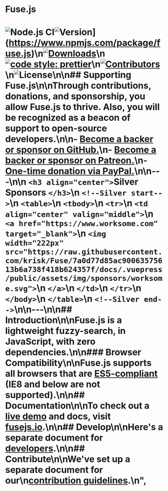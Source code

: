 # Fuse.js

# ![Node.js CI](https://github.com/krisk/Fuse/workflows/Node.js%20CI/badge.svg)![Version](https://img.shields.io/npm/v/fuse.js.svg)](https://www.npmjs.com/package/fuse.js)\n[![Downloads](https://img.shields.io/npm/dm/fuse.js.svg)](https://npmcharts.com/compare/fuse.js?minimal=tru)\n[![code style: prettier](https://img.shields.io/badge/code_style-prettier-ff69b4.svg?style=flat-square)](https://github.com/prettier/prettier)\n[![Contributors](https://img.shields.io/github/contributors/krisk/fuse.svg)](https://github.com/krisk/Fuse/graphs/contributors)\n![License](https://img.shields.io/npm/l/fuse.js.svg)\n\n## Supporting Fuse.js\n\nThrough contributions, donations, and sponsorship, you allow Fuse.js to thrive. Also, you will be recognized as a beacon of support to open-source developers.\n\n- [Become a backer or sponsor on **GitHub**.](https://github.com/sponsors/krisk)\n- [Become a backer or sponsor on **Patreon**.](https://patreon.com/fusejs)\n- [One-time donation via **PayPal**.](https://www.paypal.me/kirorisk)\n\n---\n\n `<h3 align="center">`Silver Sponsors `</h3>`\n `<!--Silver start-->`\n `<table>`\n `<tbody>`\n    `<tr>`\n      `<td align="center" valign="middle">`\n        `<a href="https://www.worksome.com" target="_blank">`\n          `<img width="222px" src="https://raw.githubusercontent.com/krisk/Fuse/7a0d77d85ac90063575613b6a738f418b624357f/docs/.vuepress/public/assets/img/sponsors/worksome.svg">`\n        `</a>`\n      `</td>`\n    `</tr>`\n `</body>`\n `</table>`\n `<!--Silver end-->`\n\n---\n\n## Introduction\n\nFuse.js is a lightweight fuzzy-search, in JavaScript, with zero dependencies.\n\n### Browser Compatibility\n\nFuse.js supports all browsers that are [ES5-compliant](http://kangax.github.io/compat-table/es5/) (IE8 and below are not supported).\n\n## Documentation\n\nTo check out a [live demo](https://fusejs.io/demo.html) and docs, visit [fusejs.io](https://fusejs.io).\n\n## Develop\n\nHere's a separate document for [developers](https://github.com/krisk/Fuse/blob/master/DEVELOPERS.md).\n\n## Contribute\n\nWe've set up a separate document for our\n[contribution guidelines](https://github.com/krisk/Fuse/blob/master/CONTRIBUTING.md).\n",
